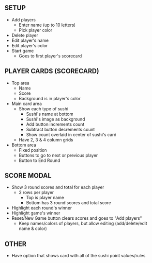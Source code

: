 ## SETUP

- Add players
    - Enter name (up to 10 letters)
    - Pick player color
- Delete player
- Edit player's name
- Edit player's color
- Start game
    - Goes to first player's scorecard

## PLAYER CARDS (SCORECARD)

- Top area
    - Name
    - Score
    - Background is in player's color
- Main card area
    - Show each type of sushi
        - Sushi's name at bottom
        - Sushi's image as background
        - Add button increments count
        - Subtract button decrements count
        - Show count overlaid in center of sushi's card
    - Have 2, 3 & 4 column grids
- Bottom area
    - Fixed position
    - Buttons to go to next or previous player
    - Button to End Round

## SCORE MODAL

- Show 3 round scores and total for each player
    - 2 rows per player
        - Top is player name
        - Bottom has 3 round scores and total score
- Highlight each round's winner
- Highlight game's winner
- Reset/New Game button clears scores and goes to "Add players"
    - Keep names/colors of players, but allow editing (add/delete/edit name & color)

## OTHER

- Have option that shows card with all of the sushi point values/rules